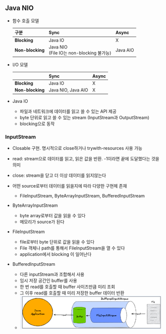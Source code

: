 ## Java NIO
- 함수 호출 모델

  | 구분            | Sync                                     | Async    |
  |-----------------|------------------------------------------|----------|
  | **Blocking**    | Java IO                                  | X        |
  | **Non-blocking**| Java NIO <br>(File IO는 non-blocking 불가능) | Java AIO |

- I/O 모델

  |               | Sync                   | Async |
  |---------------|------------------------|--------|
  | **Blocking**  | Java IO               | X      |
  | **Non-blocking** | Java NIO, Java AIO    | X      |

- Java IO
  - 파일과 네트워크에 데이터를 읽고 쓸 수 있는 API 제공
  - byte 단위로 읽고 쓸 수 있는 stream (InputStream과 OutputStream)
  - blocking으로 동작
  
### InputStream
- Closable 구현. 명시적으로 close하거나 trywith-resources 사용 가능
- read: stream으로 데이터를 읽고, 읽은 값을 반환. -1이라면 끝에 도달했다는 것을 의미
- close: stream을 닫고 더 이상 데이터를 읽지않는다
- 어떤 source로부터 데이터를 읽을지에 따라 다양한 구현체 존재
  - FileInputStream, ByteArrayInputStream, BufferedInputStream
  

- ByteArrayInputStream
  - byte array로부터 값을 읽을 수 있다
  - 메모리가 source가 된다
- FileInputStream
  - file로부터 byte 단위로 값을 읽을 수 있다
  - File 객체나 path를 통해서 FileInputStream을 열 수 있다
  - application에서 blocking 이 일어난다
- BufferedInputStream
  - 다른 inputStream과 조합해서 사용
  - 임시 저장 공간인 buffer를 사용
  - 한 번 read를 호출할 때 buffer 사이즈만큼 미리 조회
  - 그 이후 read를 호출할 때 미리 저장한 buffer 데이터 반환
  - ![img.png](img.png)

